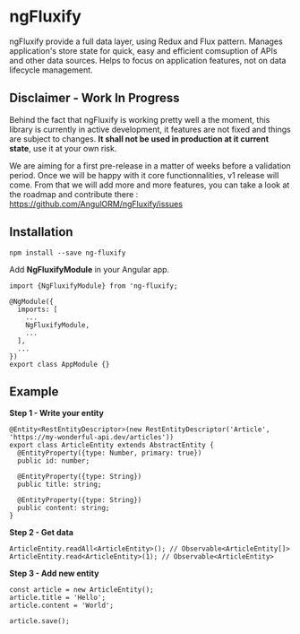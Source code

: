 # ngFluxify
ngFluxify provide a full data layer, using Redux and Flux pattern. Manages application's store state for quick, easy and efficient comsuption of APIs and other data sources. Helps to focus on application features, not on data lifecycle management.

## Disclaimer - Work In Progress
Behind the fact that ngFluxify is working pretty well a the moment, this library is currently in active development, it features are not fixed and things are subject to changes. **It shall not be used in production at it current state**, use it at your own risk.

We are aiming for a first pre-release in a matter of weeks before a validation period. Once we will be happy with it core functionnalities, v1 release will come.
From that we will add more and more features, you can take a look at the roadmap and contribute there : https://github.com/AngulORM/ngFluxify/issues

## Installation
`npm install --save ng-fluxify`

Add **NgFluxifyModule** in your Angular app.

~~~~
import {NgFluxifyModule} from 'ng-fluxify;

@NgModule({
  imports: [
    ...
    NgFluxifyModule,
    ...
  ],
  ...
})
export class AppModule {}
~~~~

## Example
**Step 1 - Write your entity**

~~~~
@Entity<RestEntityDescriptor>(new RestEntityDescriptor('Article', 'https://my-wonderful-api.dev/articles'))
export class ArticleEntity extends AbstractEntity {
  @EntityProperty({type: Number, primary: true})
  public id: number;
  
  @EntityProperty({type: String})
  public title: string;

  @EntityProperty({type: String})
  public content: string;  
}
~~~~

**Step 2 - Get data**

~~~~
ArticleEntity.readAll<ArticleEntity>(); // Observable<ArticleEntity[]>
ArticleEntity.read<ArticleEntity>(1); // Observable<ArticleEntity>
~~~~

**Step 3 - Add new entity**

~~~~
const article = new ArticleEntity();
article.title = 'Hello';
article.content = 'World';

article.save();
~~~~
